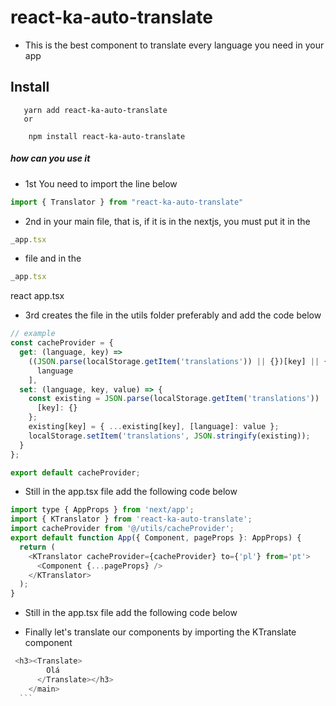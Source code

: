 # react-ka-auto-translate


* This is the best component to translate every language you need in your app

## Install 

```shell
   yarn add react-ka-auto-translate 
   or 

    npm install react-ka-auto-translate 
```


##### how can you use it

* 1st You need to import the line below
```js
import { Translator } from "react-ka-auto-translate" 

```
* 2nd in your main file, that is, if it is in the nextjs, you must put it in the 
```js 
_app.tsx

``` 
* file and in the 
```js 
_app.tsx

``` 
react app.tsx

*  3rd creates the file in the utils folder preferably and add the code below

```js
// example
const cacheProvider = {
  get: (language, key) =>
    ((JSON.parse(localStorage.getItem('translations')) || {})[key] || {})[
      language
    ],
  set: (language, key, value) => {
    const existing = JSON.parse(localStorage.getItem('translations')) || {
      [key]: {}
    };
    existing[key] = { ...existing[key], [language]: value };
    localStorage.setItem('translations', JSON.stringify(existing));
  }
};

export default cacheProvider;
```

*  Still in the app.tsx file add the following code below

```js
import type { AppProps } from 'next/app';
import { KTranslator } from 'react-ka-auto-translate';
import cacheProvider from '@/utils/cacheProvider';
export default function App({ Component, pageProps }: AppProps) {
  return (
    <KTranslator cacheProvider={cacheProvider} to={'pl'} from='pt'>
      <Component {...pageProps} />
    </KTranslator>
  );
}

```

*  Still in the app.tsx file add the following code below

 - Finally let's translate our components by importing the KTranslate component
  ```js
   <h3><Translate>
          Olá 
        </Translate></h3>
      </main>
    ```


